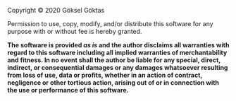 Copyright © 2020 Göksel Göktas

Permission to use, copy, modify, and/or distribute this software for any purpose with or without fee is hereby granted.

**The software is provided _as is_ and the author disclaims all warranties with regard to this software including all
implied warranties of merchantability and fitness. In no event shall the author be liable for any special, direct,
indirect, or consequential damages or any damages whatsoever resulting from loss of use, data or profits, whether in an
action of contract, negligence or other tortious action, arising out of or in connection with the use or performance of
this software.**
